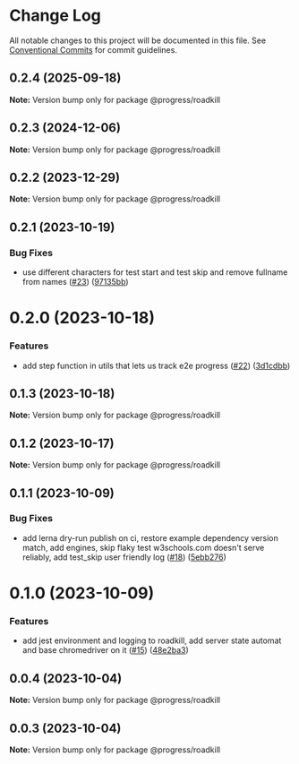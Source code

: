 # Change Log

All notable changes to this project will be documented in this file.
See [Conventional Commits](https://conventionalcommits.org) for commit guidelines.

## 0.2.4 (2025-09-18)

**Note:** Version bump only for package @progress/roadkill





## 0.2.3 (2024-12-06)

**Note:** Version bump only for package @progress/roadkill





## 0.2.2 (2023-12-29)

**Note:** Version bump only for package @progress/roadkill





## 0.2.1 (2023-10-19)


### Bug Fixes

* use different characters for test start and test skip and remove fullname from names ([#23](https://github.com/telerik/roadkill/issues/23)) ([97135bb](https://github.com/telerik/roadkill/commit/97135bbf4da30eaa48c15ccf56d045d18f5bc1b7))





# 0.2.0 (2023-10-18)


### Features

* add step function in utils that lets us track e2e progress ([#22](https://github.com/telerik/roadkill/issues/22)) ([3d1cdbb](https://github.com/telerik/roadkill/commit/3d1cdbb17fc680fd0f36a86a1feb035ee7fa78e8))





## 0.1.3 (2023-10-18)

**Note:** Version bump only for package @progress/roadkill





## 0.1.2 (2023-10-17)

**Note:** Version bump only for package @progress/roadkill





## 0.1.1 (2023-10-09)


### Bug Fixes

* add lerna dry-run publish on ci, restore example dependency version match, add engines, skip flaky test w3schools.com doesn't serve reliably, add test_skip user friendly log ([#18](https://github.com/telerik/roadkill/issues/18)) ([5ebb276](https://github.com/telerik/roadkill/commit/5ebb2765073ede1011de9c5416233aa0b4c992f0))





# 0.1.0 (2023-10-09)


### Features

* add jest environment and logging to roadkill, add server state automat and base chromedriver on it ([#15](https://github.com/telerik/roadkill/issues/15)) ([48e2ba3](https://github.com/telerik/roadkill/commit/48e2ba3c9de1ecabd039c98f0467b5af2a6f52b5))





## 0.0.4 (2023-10-04)

**Note:** Version bump only for package @progress/roadkill





## 0.0.3 (2023-10-04)

**Note:** Version bump only for package @progress/roadkill
